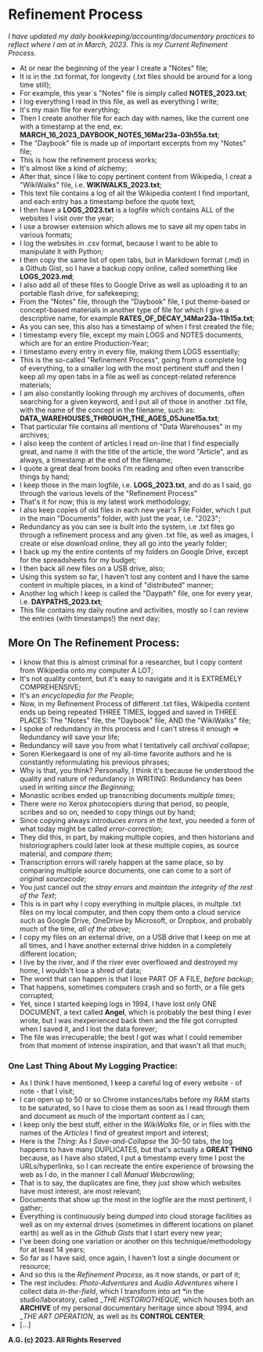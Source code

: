 # Refinement Process
*I have updated my daily bookkeeping/accounting/documentary practices to reflect where I am at in March, 2023. This is my Current Refinement Process.*
* At or near the beginning of the year I create a "Notes" file;
* It is in the .txt format, for longevity (.txt files should be around for a long time still);
* For example, this year`s "Notes" file is simply called __NOTES_2023.txt__;
* I log everything I read in this file, as well as everything I write;
* It's my main file for everything;
* Then I create another file for each day with names, like the current one with a timestamp at the end, ex: __MARCH_16_2023_DAYBOOK_NOTES_16Mar23a-03h55a.txt__;
* The "Daybook" file is made up of important excerpts from my "Notes" file;
* This is how the refinement process works;
* It's almost like a kind of alchemy;
* After that, since I like to copy pertinent content from Wikipedia, I creat a "WikiWalks" file, i.e. __WIKIWALKS_2023.txt__;
* This text file contains a log of all the Wikipedia content I find important, and each entry has a timestamp before the quote text;
* I then have a __LOGS_2023.txt__ is a logfile which contains ALL of the websites I visit over the year;
* I use a browser extension which allows me to save all my open tabs in various formats;
* I log the websites in .csv format, because I want to be able to manipulate it with Python;
* I then copy the same list of open tabs, but in Markdown format (.md) in a Github Gist, so I have a backup copy online, called something like __LOGS_2023.md__;
* I also add all of these files to Google Drive as well as uploading it to an portable flash drive, for safekeeping;
* From the "Notes" file, through the "Daybook" file, I put theme-based or concept-based materials in another type of file for which I give a descriptive name, for example __RATES_OF_DECAY_14Mar23a-11h15a.txt__;
* As you can see, this also has a timestamp of when I first created the file;
* I timestamp every file, except my main LOGS and NOTES documents, which are for an entire Production-Year;
* I timestamo every entry in every file, making them LOGS essentially;
* This is the so-called "Refinement Process", going from a complete log of everything, to a smaller log with the most pertinent stuff and then I keep all my open tabs in a file as well as concept-related reference materials;
* I am also constantly looking through my archives of documents, often searching for a given keyword, and I put all of those in another .txt file, with the name of the concept in the filename, such as: __DATA_WAREHOUSES_THROUGH_THE_AGES_05June15a.txt__;
* That particular file contains all mentions of "Data Warehouses" in my archives;
* I also keep the content of articles I read on-line that I find especially great, and name it with the title of the article, the word "Article", and as always, a timestamp at the end of the filename;
* I quote a great deal from books I'm reading and often even transcribe things by hand;
* I keep those in the main logfile, i.e. __LOGS_2023.txt__, and do as I said, go through the various levels of the "Refinement Process"
* That's it for now; this is my latest work methodology;
* I also keep copies of old files in each new year's File Folder, which I put in the main "Documents" folder, with just the year, i.e. "2023";
* Redundancy as you can see is built into the system, i.e .txt files go through a refinement process and any given .txt file, as well as images, I create or else download online, they all go into the yearly folder;
* I back up my the entire contents of my folders on Google Drive, except for the spreadsheets for my budget;
* I then back all new files on a USB drive, also;
* Using this system so far, I haven't lost any content and I have the same content in multiple places, in a kind of "distributed" manner;
* Another log which I keep is called the "Daypath" file, one for every year, i.e. __DAYPATHS_2023.txt__;
* This file contains my daily routine and activities, mostly so I can review the entries (with timestamps!) the next day;

## More On The Refinement Process:
* I know that this is almost criminal for a researcher, but I copy content from Wikipedia onto my computer A LOT;
* It's not quality content, but it's easy to navigate and it is EXTREMELY COMPREHENSIVE;
* It's an *encyclopedia for the People*;
* Now, in my Refinement Process of different .txt files, Wikipedia content ends up being repeated THREE TIMES, logged and saved in THREE PLACES: The "Notes" file, the "Daybook" file, AND the "WikiWalks" file;
* I spoke of redundancy in this process and I can't stress it enough => Redundancy will save your life;
* Redundancy will save you from what I tentatively call *archival collapse*;
* Soren Kierkegaard is one of my all-time favorite authors and he is constantly reformulating his previous phrases;
* Why is that, you think? Personally, I think it's because he understood the quality and nature of redundancy in WRITING: Redundancy has been used in writing *since the Beginning*;
* Monastic scribes ended up transcribing documents *multiple times*;
* There were no Xerox photocopiers during that period, so people, scribes and so on, needed to copy things out by hand;
* Since copying always introduces *errors in the text*, you needed a form of what today might be called *error-correction*;
* They did this, in part, by making multiple copies, and then historians and historiographers could later look at these multiple copies, as source material, and *compare them*;
* Transcription errors will rarely happen at the same place, so by comparing multiple source documents, one can come to a sort of *original sourcecode*;
* You just cancel out the *stray errors* and *maintain the integrity of the rest of the Text*;
* This is in part why I copy everything in multple places, in multple .txt files on my local computer, and then copy them onto a cloud service such as Google Drive, OneDrive by Microsoft, or Dropbox, and probably much of the time, *all of the above*;
* I copy my files on an external drive, on a USB drive that I keep on me at all times, and I have another external drive hidden in a completely different location;
* I live by the river, and if the river ever overflowed and destroyed my home, I wouldn't lose a shred of data;
* The worst that can happen is that I lose PART OF A FILE, *before backup*;
* That happens, sometimes computers crash and so forth, or a file gets corrupted;
* Yet, since I started keeping logs in 1994, I have lost only ONE DOCUMENT, a text called __Angel__, which is probably the best thing I ever wrote, but I was inexperienced back then and the file got corrupted when I saved it, and I lost the data forever;
* The file was irrecuperable; the best I got was what I could remember from that moment of intense inspiration, and that wasn't all that much;

### One Last Thing About My Logging Practice:
* As I think I have mentioned, I keep a careful log of every website - of note - that I visit;
* I can open up to 50 or so Chrome instances/tabs before my RAM starts to be saturated, so I have to close them as soon as I read through them and document as much of the important content as I can;
* I keep only the best stuff, either in the *WikiWalks* file, or in files with the names of the *Articles* I find of greatest import and interest;
* Here is the *Thing*: As I *Save-and-Collapse* the 30-50 tabs, the log happens to have many DUPLICATES, but that's actually a __GREAT THING__ because, as I have also stated, I put a timestamp every time I post the URLs/hyperlinks, so I can recreate the entire experience of browsing the web as I do, in the manner I call *Manual Webcrawling*;
* That is to say, the duplicates are fine, they just show which websites have most interest, are most relevant;
* Documents that show up the most in the logfile are the most pertinent, I gather;
* Everything is continuously being *dumped* into cloud storage facilities as well as on my external drives (sometimes in different locations on planet earth) as well as in the *Github Gists* that I start every new year;
* I've been doing one variation or another on this technique/methodology for at least 14 years;
* So far as I have said, once again, I haven't lost a single document or resource;
* And so this is the *Refinement Process*, as it now stands, or part of it;
* The rest includes: *Photo-Adventures* and *Audio Adventures* where I collect data *in-the-field*, which I transform into art *in the studio/laboratory, called __THE HISTORIOTHEQUE_, which houses both an __ARCHIVE__ of my personal documentary heritage since about 1994, and __THE ART OPERATION_, as well as its __CONTROL CENTER__;
* [...]

__A.G. (c) 2023. All Rights Reserved__
